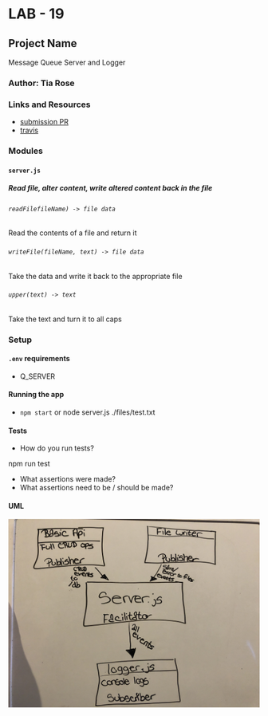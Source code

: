 # LAB - 19

## Project Name
Message Queue Server and Logger

### Author: Tia Rose

### Links and Resources
* [submission PR](https://github.com/tia-rose-401-advanced-javascript/Lab-19-Message-Queue/pull/1)
* [travis](https://www.travis-ci.com/tia-rose-401-advanced-javascript/Lab-19-Message-Queue)

### Modules
#### `server.js`
##### Read file, alter content, write altered content back in the file

###### `readFilefileName) -> file data`
Read the contents of a file and return it

###### `writeFile(fileName, text) -> file data`
Take the data and write it back to the appropriate file

###### `upper(text) -> text`
Take the text and turn it to all caps

### Setup
#### `.env` requirements
* Q_SERVER

#### Running the app
* `npm start` or node server.js ./files/test.txt
  
#### Tests
* How do you run tests?

npm run test

* What assertions were made?
* What assertions need to be / should be made?

#### UML
![UML Lab 19](./assets/UML-19.JPG)